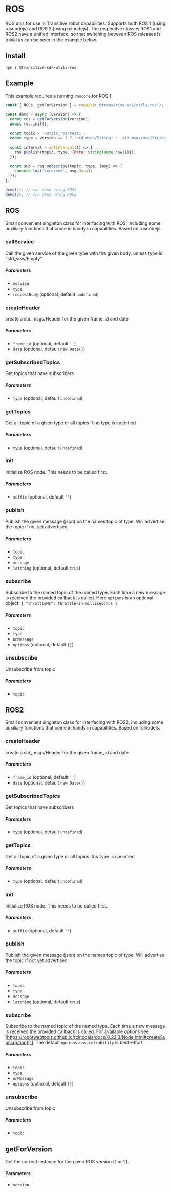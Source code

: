 # ROS

ROS utils for use in Transitive robot capabilities. Supports both ROS 1 (using rosnodejs) and ROS 2 (using rclnodejs). The respective classes ROS1 and ROS2 have a unified interface, so that switching between ROS releases is trivial as can be seen in the example below.

## Install

```
npm i @transitive-sdk/utils-ros
```

## Example

This example requires a running `roscore` for ROS 1.

```js
const { ROSs, getForVersion } = require('@transitive-sdk/utils-ros');

const demo = async (version) => {
  const ros = getForVersion(version);
  await ros.init();

  const topic = '/utils_ros/test1';
  const type = version == 1 ? 'std_msgs/String' : 'std_msgs/msg/String';

  const interval = setInterval(() => {
    ros.publish(topic, type, {data: String(Date.now())});
  });

  const sub = ros.subscribe(topic, type, (msg) => {
    console.log('received', msg.data);
  });
};

demo(1); // run demo using ROS1
demo(2); // run demo using ROS2
```

<!-- Generated by documentation.js. Update this documentation by updating the source code. -->

## ROS

Small convenient singleton class for interfacing with ROS, including some
auxiliary functions that come in handy in capabilities. Based on rosnodejs.

### callService

Call the given service of the given type with the given body, unless
type is "std\_srvs/Empty".

##### Parameters

*   `service` &#x20;
*   `type` &#x20;
*   `requestBody`   (optional, default `undefined`)

### createHeader

create a std\_msgs/Header for the given frame\_id and date

##### Parameters

*   `frame_id`   (optional, default `''`)
*   `date`   (optional, default `new Date()`)

### getSubscribedTopics

Get topics that have subscribers

##### Parameters

*   `type`   (optional, default `undefined`)

### getTopics

Get all topic of a given type or all topics if no type is specified

##### Parameters

*   `type`   (optional, default `undefined`)

### init

Initialize ROS node. This needs to be called first.

##### Parameters

*   `suffix`   (optional, default `''`)

### publish

Publish the given message (json) on the names topic of type. Will
advertise the topic if not yet advertised.

##### Parameters

*   `topic` &#x20;
*   `type` &#x20;
*   `message` &#x20;
*   `latching`   (optional, default `true`)

### subscribe

Subscribe to the named topic of the named type. Each time a new message
is received the provided callback is called. Here `options` is an optional
object: `{ "throttleMs": throttle-in-milliseconds }`.

##### Parameters

*   `topic` &#x20;
*   `type` &#x20;
*   `onMessage` &#x20;
*   `options`   (optional, default `{}`)

### unsubscribe

Unsubscribe from topic

##### Parameters

*   `topic` &#x20;

## ROS2

Small convenient singleton class for interfacing with ROS2, including some
auxiliary functions that come in handy in capabilities. Based on rclnodejs.

### createHeader

create a std\_msgs/Header for the given frame\_id and date

##### Parameters

*   `frame_id`   (optional, default `''`)
*   `date`   (optional, default `new Date()`)

### getSubscribedTopics

Get topics that have subscribers

##### Parameters

*   `type`   (optional, default `undefined`)

### getTopics

Get all topic of a given type or all topics ifno type is specified

##### Parameters

*   `type`   (optional, default `undefined`)

### init

Initialize ROS node. This needs to be called first.

##### Parameters

*   `suffix`   (optional, default `''`)

### publish

Publish the given message (json) on the names topic of type. Will
advertise the topic if not yet advertised.

##### Parameters

*   `topic` &#x20;
*   `type` &#x20;
*   `message` &#x20;
*   `latching`   (optional, default `true`)

### subscribe

Subscribe to the named topic of the named type. Each time a new message
is received the provided callback is called. For available options see
[https://robotwebtools.github.io/rclnodejs/docs/0.22.3/Node.html#createSubscription][1].
The default `options.qos.reliability` is best-effort.

##### Parameters

*   `topic` &#x20;
*   `type` &#x20;
*   `onMessage` &#x20;
*   `options`   (optional, default `{}`)

### unsubscribe

Unsubscribe from topic

##### Parameters

*   `topic` &#x20;

## getForVersion

Get the correct instance for the given ROS version (1 or 2).

#### Parameters

*   `version` &#x20;

[1]: https://robotwebtools.github.io/rclnodejs/docs/0.22.3/Node.html#createSubscription
